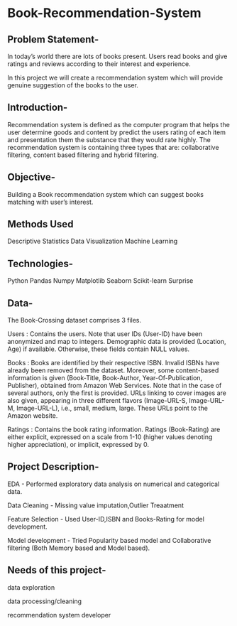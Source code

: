# Book-Recommendation-System
## Problem Statement-
In today’s world there are lots of books present. Users read books and give ratings and reviews according to their interest and experience.

In this project we will create a recommendation system which will provide genuine suggestion of the books to the user.
## Introduction-
Recommendation system is defined as the computer program that helps the user determine goods and content by predict the users rating of each item and presentation them the substance that they would rate highly. The recommendation system is containing three types that are: collaborative filtering, content based filtering and hybrid filtering.
## Objective-
Building a Book recommendation system which can suggest books matching with user’s interest.
## Methods Used
Descriptive Statistics
Data Visualization
Machine Learning
## Technologies-
Python
Pandas
Numpy
Matplotlib
Seaborn
Scikit-learn
Surprise
## Data-
The Book-Crossing dataset comprises 3 files.

Users : Contains the users. Note that user IDs (User-ID) have been anonymized and map to integers. Demographic data is provided (Location, Age) if available. Otherwise, these fields contain NULL values.

Books : Books are identified by their respective ISBN. Invalid ISBNs have already been removed from the dataset. Moreover, some content-based information is given (Book-Title, Book-Author, Year-Of-Publication, Publisher), obtained from Amazon Web Services. Note that in the case of several authors, only the first is provided. URLs linking to cover images are also given, appearing in three different flavors (Image-URL-S, Image-URL-M, Image-URL-L), i.e., small, medium, large. These URLs point to the Amazon website.

Ratings : Contains the book rating information. Ratings (Book-Rating) are either explicit, expressed on a scale from 1-10 (higher values denoting higher appreciation), or implicit, expressed by 0.
## Project Description-
EDA - Performed exploratory data analysis on numerical and categorical data.

Data Cleaning - Missing value imputation,Outlier Treaatment

Feature Selection - Used User-ID,ISBN and Books-Rating for model development.

Model development - Tried Popularity based model and Collaborative filtering (Both Memory based and Model based).
## Needs of this project-
data exploration

data processing/cleaning

recommendation system developer

